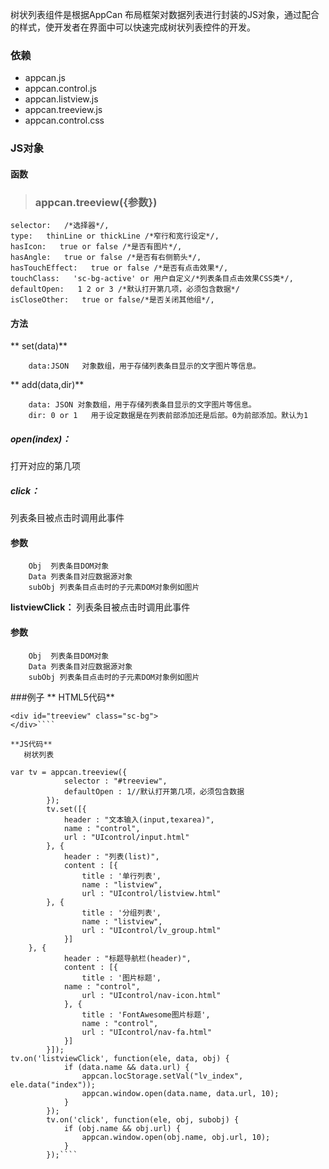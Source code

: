 ﻿ 树状列表组件是根据AppCan 布局框架对数据列表进行封装的JS对象，通过配合的样式，使开发者在界面中可以快速完成树状列表控件的开发。
### 依赖
- appcan.js
- appcan.control.js
- appcan.listview.js
- appcan.treeview.js
- appcan.control.css

### JS对象
  #### 函数
  > ### appcan.treeview({参数})
  
    selector:   /*选择器*/, 
    type:   thinLine or thickLine /*窄行和宽行设定*/,  
    hasIcon:   true or false /*是否有图片*/, 
    hasAngle:   true or false /*是否有右侧箭头*/, 
    hasTouchEffect:   true or false /*是否有点击效果*/, 
    touchClass:   'sc-bg-active' or 用户自定义/*列表条目点击效果CSS类*/,  
    defaultOpen:   1 2 or 3 /*默认打开第几项，必须包含数据*/ 
    isCloseOther:   true or false/*是否关闭其他组*/,  
    
  #### 方法
**  set(data)**
````
    data:JSON   对象数组，用于存储列表条目显示的文字图片等信息。 
````
** add(data,dir)**
````
    data: JSON 对象数组，用于存储列表条目显示的文字图片等信息。 
    dir: 0 or 1   用于设定数据是在列表前部添加还是后部。0为前部添加。默认为1 
````
 #####  open(index)：
  打开对应的第几项
 #####  click：
  列表条目被点击时调用此事件
#### 参数
````
    Obj  列表条目DOM对象 
    Data 列表条目对应数据源对象
    subObj 列表条目点击时的子元素DOM对象例如图片 
````
**listviewClick：**
  列表条目被点击时调用此事件
#### 参数
````
    Obj  列表条目DOM对象 
    Data 列表条目对应数据源对象
    subObj 列表条目点击时的子元素DOM对象例如图片 
````
###例子
** HTML5代码**

````
<div id="treeview" class="sc-bg">
</div>````

**JS代码**
   树状列表
   ````
	var tv = appcan.treeview({
	            selector : "#treeview",
	            defaultOpen : 1//默认打开第几项，必须包含数据
	        });
	        tv.set([{
	            header : "文本输入(input,texarea)",
	            name : "control",
	            url : "UIcontrol/input.html"
	        }, {
	            header : "列表(list)",
	            content : [{
	                title : '单行列表',
	                name : "listview",
	                url : "UIcontrol/listview.html"
            }, {
	                title : '分组列表',
	                name : "listview",
	                url : "UIcontrol/lv_group.html"
	            }]
        }, {
	            header : "标题导航栏(header)",
	            content : [{
	                title : '图片标题',
                name : "control",
	                url : "UIcontrol/nav-icon.html"
	            }, {
	                title : 'FontAwesome图片标题',
	                name : "control",
	                url : "UIcontrol/nav-fa.html"
	            }]
	        }]);
	tv.on('listviewClick', function(ele, data, obj) {
	            if (data.name && data.url) {
	                appcan.locStorage.setVal("lv_index", ele.data("index"));
	                appcan.window.open(data.name, data.url, 10);
	            }
	        });
	        tv.on('click', function(ele, obj, subobj) {
	            if (obj.name && obj.url) {
	                appcan.window.open(obj.name, obj.url, 10);
	            }
	        });````